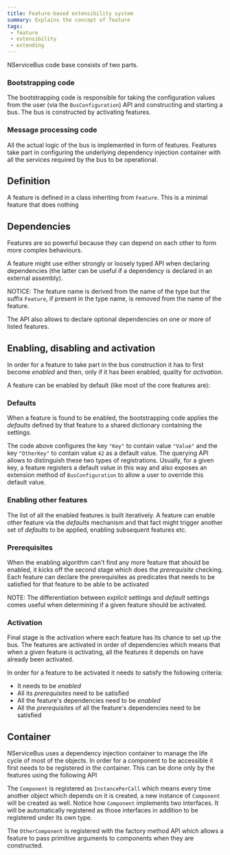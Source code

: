 ```yaml
---
title: Feature-based extensibility system
summary: Explains the concept of feature
tags:
 - feature
 - extensibility
 - extending
---
```


NServiceBus code base consists of two parts.

### Bootstrapping code

The bootstrapping code is responsible for taking the configuration values from the user (via the `BusConfiguration`) API and constructing and starting a bus. The bus is constructed by activating features.

### Message processing code

All the actual logic of the bus is implemented in form of features. Features take part in configuring the underlying dependency injection container with all the services required by the bus to be operational.

## Definition

A feature is defined in a class inheriting from `Feature`. This is a minimal feature that does nothing

<!-- import MinimalFeature -->


## Dependencies

Features are so powerful because they can depend on each other to form more complex behaviours.

<!-- import DependentFeature -->

A feature might use either strongly or loosely typed API when declaring dependencies (the latter can be useful if a dependency is declared in an external assembly).

NOTICE: The feature name is derived from the name of the type but the suffix `Feature`, if present in the type name, is removed from the name of the feature.

The API also allows to declare optional dependencies on one or more of listed features.

## Enabling, disabling and activation

In order for a feature to take part in the bus construction it has to first become *enabled* and then, only if it has been enabled, quality for *activation*.

A feature can be enabled by default (like most of the core features are):

<!-- import FeatureEnabledByDefault -->

### Defaults

When a feature is found to be enabled, the bootstrapping code applies the *defaults* defined by that feature to a shared dictionary containing the settings.

<!-- import FeatureWithDefaults -->

The code above configures the key `"Key"` to contain value `"Value"` and the key `"OtherKey"` to contain value `42` as a default value. The querying API allows to distinguish these two types of registrations. Usually, for a given key, a feature registers a default value in this way and also exposes an extension method of `BusConfiguration` to allow a user to override this default value.

### Enabling other features

The list of all the enabled features is built iteratively. A feature can enable other feature via the *defaults* mechanism and that fact might trigger another set of *defaults* to be applied, enabling subsequent features etc.

<!-- import EnablingOtherFeatures -->

### Prerequisites

When the enabling algorithm can't find any more feature that should be enabled, it kicks off the second stage which does the *prerequisite* checking. Each feature can declare the prerequisites as predicates that needs to be satisfied for that feature to be able to be activated

<!-- import FeatureWithPrerequisites -->

NOTE: The differentiation between *explicit* settings and *default* settings comes useful when determining if a given feature should be activated.

### Activation 

Final stage is the activation where each feature has its chance to set up the bus. The features are activated in order of dependencies which means that when a given feature is activating, all the features it depends on have already been activated. 

In order for a feature to be activated it needs to satisfy the following criteria:
 * It needs to be *enabled*
 * All its *prerequisites* need to be satisfied
 * All the feature's dependencies need to be *enabled*
 * All the *prerequisites* of all the feature's dependencies need to be satisfied

## Container

NServiceBus uses a dependency injection container to manage the life cycle of most of the objects. In order for a component to be accessible it first needs to be registered in the container. This can be done only by the features using the following API

<!-- import ComponentRegistrationFeature -->

The `Component` is registered as `InstancePerCall` which means every time another object which depends on it is created, a new instance of `Component` will be created as well. Notice how `Component` implements two interfaces. It will be automatically registered as those interfaces in addition to be registered under its own type. 

The `OtherComponent` is registered with the factory method API which allows a feature to pass primitive arguments to components when they are constructed. 

